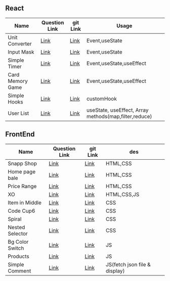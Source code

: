 <!-- # My Solution for Quora Questions -->

## React

| Name             | Question Link                                | git Link                                                                                        | Usage                                                 |
| ---------------- | -------------------------------------------- | ----------------------------------------------------------------------------------------------- | ----------------------------------------------------- |
| Unit Converter   | [Link](https://quera.org/problemset/109568/) | [Link](https://github.com/sajjad-10/my-solution-for-Quora-questions/tree/main/unit-converter)   | Event,useState                                        |
| Input Mask       | [Link](https://quera.org/problemset/66546/)  | [Link](https://github.com/sajjad-10/my-solution-for-Quora-questions/tree/main/input_mask)       | Event,useState                                        |
| Simple Timer     | [Link](https://quera.org/problemset/33123/)  | [Link](https://github.com/sajjad-10/my-solution-for-Quora-questions/tree/main/simple-timer)     | Event,useState,useEffect                              |
| Card Memory Game | [Link](https://quera.org/problemset/109569/) | [Link](https://github.com/sajjad-10/my-solution-for-Quora-questions/tree/main/card-memory-game) | Event,useState,useEffect                              |
| Simple Hooks     | [Link](https://quera.org/problemset/33124/)  | [Link](https://github.com/sajjad-10/my-solution-for-Quora-questions/tree/main/simple-hooks)     | customHook                                            |
| User List        | [Link](https://quera.org/problemset/48369/)  | [Link](https://github.com/sajjad-10/my-solution-for-Quora-questions/tree/main/user_list)        | useState, useEffect, Array methods(map,filter,reduce) |

## FrontEnd

| Name            | Question Link                                | git Link                                                                                                      | des                           |
| --------------- | -------------------------------------------- | ------------------------------------------------------------------------------------------------------------- | ----------------------------- |
| Snapp Shop      | [Link](https://quera.org/problemset/109570/) | [Link](https://github.com/sajjad-10/my-solution-for-Quora-questions/tree/main/Quera_SnappShop)                | HTML,CSS                      |
| Home page bale  | [Link](https://quera.org/problemset/98448/)  | [Link](https://github.com/sajjad-10/my-solution-for-Quora-questions/tree/main/home-page-bale)                 | HTML,CSS                      |
| Price Range     | [Link](https://quera.org/problemset/134351/) | [Link](https://github.com/sajjad-10/my-solution-for-Quora-questions/tree/main/price-range)                    | HTML,CSS                      |
| XO              | [Link](https://quera.org/problemset/66544/)  | [Link](https://github.com/sajjad-10/my-solution-for-Quora-questions/tree/main/tic_tac_toe)                    | HTML,CSS,JS                   |
| Item in Middle  | [Link](https://quera.org/problemset/68275/)  | [Link](https://github.com/sajjad-10/my-solution-for-Quora-questions/tree/main/centering-with-css)             | CSS                           |
| Code Cup6       | [Link](https://quera.org/problemset/132260/) | [Link](https://github.com/sajjad-10/my-solution-for-Quora-questions/tree/main/hello-code-cup6)                | CSS                           |
| Spiral          | [Link](https://quera.org/problemset/82518/)  | [Link](https://github.com/sajjad-10/my-solution-for-Quora-questions/tree/main/Flex-box-layout-styling-Spiral) | CSS                           |
| Nested Selector | [Link](https://quera.org/problemset/66543/)  | [Link](https://github.com/sajjad-10/my-solution-for-Quora-questions/tree/main/nested_selector)                | CSS                           |
| Bg Color Switch | [Link](https://quera.org/problemset/49606/)  | [Link](https://github.com/sajjad-10/my-solution-for-Quora-questions/tree/main/background-color-switch)        | JS                            |
| Products        | [Link](https://quera.org/problemset/66548/)  | [Link](https://github.com/sajjad-10/my-solution-for-Quora-questions/tree/main/products)                       | JS                            |
| Simple Comment  | [Link](https://quera.org/problemset/15681/)  | [Link](https://github.com/sajjad-10/my-solution-for-Quora-questions/tree/main/simple_comment)                 | JS(fetch json file & display) |

